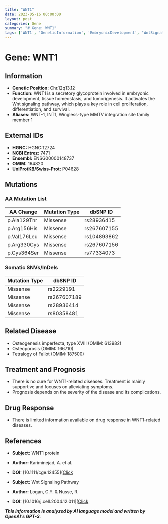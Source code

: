 ```yaml
---
title: "WNT1"
date: 2023-05-16 00:00:00
layout: post
categories: Gene
summary: "# Gene: WNT1"
tags: ['WNT1', 'GeneticInformation', 'EmbryonicDevelopment', 'WntSignalingPathway', 'RelatedDiseases', 'Treatment', 'Prognosis', 'DrugResponse']
---
```


# Gene: WNT1

## Information
- **Genetic Position:** Chr.12q13.12 
- **Function:** WNT1 is a secretory glycoprotein involved in embryonic development, tissue homeostasis, and tumorigenesis. It activates the Wnt signaling pathway, which plays a key role in cell proliferation, differentiation, and survival.
- **Aliases:** WNT-1, INT1, Wingless-type MMTV integration site family member 1

## External IDs
- **HGNC:** HGNC:12724 
- **NCBI Entrez:** 7471 
- **Ensembl:** ENSG00000148737 
- **OMIM:** 164820 
- **UniProtKB/Swiss-Prot:** P04628

## Mutations
### AA Mutation List
| AA Change | Mutation Type | dbSNP ID |
| --------- | -------------| -------- |
| p.Ala129Thr | Missense    | rs28936415 |
| p.Arg156His | Missense    | rs267607155|
| p.Val176Leu | Missense    | rs104893862|
| p.Arg330Cys | Missense    | rs267607156|
| p.Cys364Ser | Missense    | rs77334073 |

### Somatic SNVs/InDels
| Mutation Type | dbSNP ID |
| -------------| -------- |
| Missense      | rs2229191|
| Missense      | rs267607189|
| Missense      | rs28936414|
| Missense      | rs80358481|

## Related Disease
- Osteogenesis imperfecta, type XVIII (OMIM: 613982)
- Osteoporosis (OMIM: 166710)
- Tetralogy of Fallot (OMIM: 187500)

## Treatment and Prognosis
- There is no cure for WNT1-related diseases. Treatment is mainly supportive and focuses on alleviating symptoms.
- Prognosis depends on the severity of the disease and its complications.

## Drug Response
- There is limited information available on drug response in WNT1-related diseases.

## References
- **Subject:** WNT1 protein 
- **Author:** Kariminejad, A. et al. 
- **DOI:** [10.1111/cge.12455]([Click](https://doi.org/10.1111/cge.12455)

- **Subject:** Wnt Signaling Pathway 
- **Author:** Logan, C.Y. & Nusse, R. 
- **DOI:** [10.1016/j.cell.2004.12.011]([Click](https://doi.org/10.1016/j.cell.2004.12.011)

**_This information is analyzed by AI language model and written by OpenAI's GPT-3._**